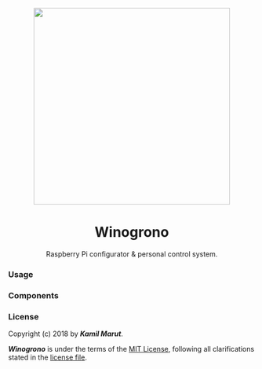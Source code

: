 <p align="center"><a href="https://github.com/EXLER/winogrono" target="_blank"><img src="https://i.imgur.com/LuhgD5E.png" width="400"></a></p>

<h1 align="center">Winogrono</h1>

<p align="center">Raspberry Pi configurator & personal control system.</p>

### Usage

### Components

### License

Copyright (c) 2018 by ***Kamil Marut***.

***Winogrono*** is under the terms of the [MIT License](https://www.tldrlegal.com/l/mit), following all clarifications stated in the [license file](LICENSE).

